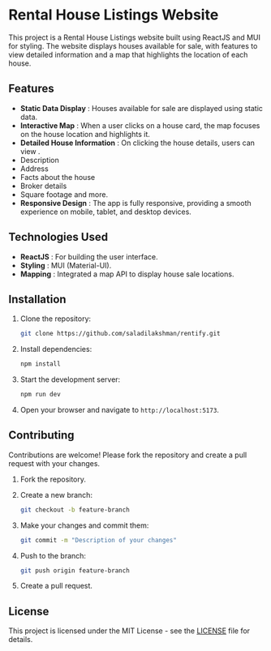 # Rental House Listings Website
This project is a Rental House Listings website built using ReactJS and MUI for styling. The website displays houses available for sale, with features to view detailed information and a map that highlights the location of each house.

## Features
- **Static Data Display** : Houses available for sale are displayed using static data.
- **Interactive Map** : When a user clicks on a house card, the map focuses on the house location and highlights it.
- **Detailed House Information** : On clicking the house details, users can view .
- Description
- Address
- Facts about the house
- Broker details
- Square footage and more.
- **Responsive Design** : The app is fully responsive, providing a smooth experience on mobile, tablet, and desktop devices.


## Technologies Used
* **ReactJS** : For building the user interface.
* **Styling** : MUI (Material-UI).
* **Mapping** : Integrated a map API to display house sale locations.

## Installation
1. Clone the repository:

    ````bash 
    git clone https://github.com/saladilakshman/rentify.git
   ````

2. Install dependencies:

    ```bash
    npm install
    ```



3. Start the development server:

    ```bash
    npm run dev
    ```

5. Open your browser and navigate to `http://localhost:5173`.



## Contributing

Contributions are welcome! Please fork the repository and create a pull request with your changes.

1. Fork the repository.
2. Create a new branch:

    ```bash
    git checkout -b feature-branch
    ```

3. Make your changes and commit them:

    ```bash
    git commit -m "Description of your changes"
    ```

4. Push to the branch:

    ```bash
    git push origin feature-branch
    ```

5. Create a pull request.

## License

This project is licensed under the MIT License - see the [LICENSE](LICENSE) file for details.

